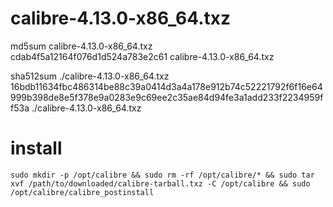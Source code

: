 # calibre-4.13.0-x86_64.txz 
md5sum calibre-4.13.0-x86_64.txz        
cdab4f5a12164f076d1d524a783e2c61  calibre-4.13.0-x86_64.txz

sha512sum ./calibre-4.13.0-x86_64.txz
16bdb11634fbc486314be88c39a0414d3a4a178e912b74c52221792f6f16e64999b398de8e5f378e9a0283e9c69ee2c35ae84d94fe3a1add233f2234959ff53a  ./calibre-4.13.0-x86_64.txz

# install
```
sudo mkdir -p /opt/calibre && sudo rm -rf /opt/calibre/* && sudo tar xvf /path/to/downloaded/calibre-tarball.txz -C /opt/calibre && sudo /opt/calibre/calibre_postinstall
````
